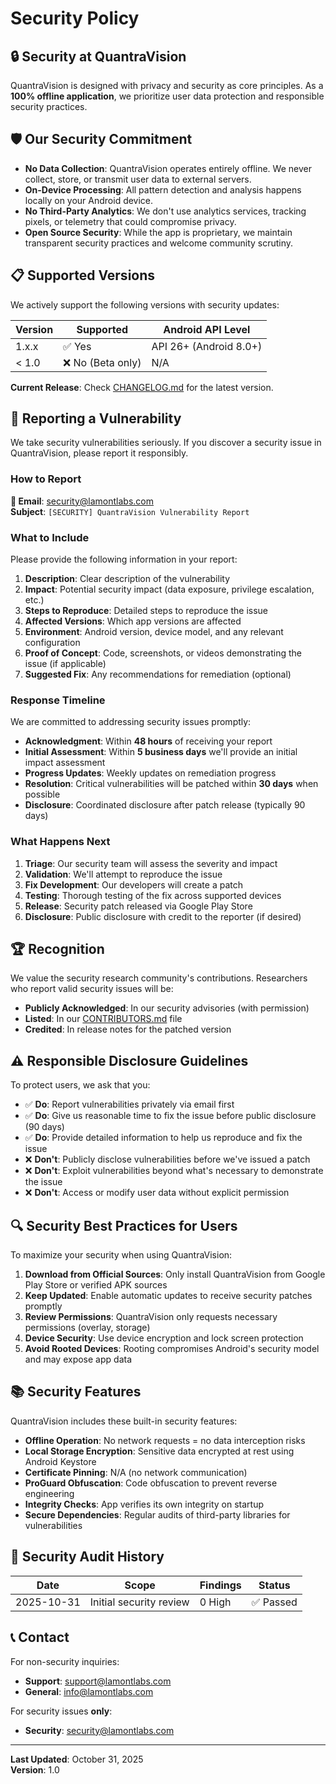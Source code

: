 # Security Policy

## 🔒 Security at QuantraVision

QuantraVision is designed with privacy and security as core principles. As a **100% offline application**, we prioritize user data protection and responsible security practices.

## 🛡️ Our Security Commitment

- **No Data Collection**: QuantraVision operates entirely offline. We never collect, store, or transmit user data to external servers.
- **On-Device Processing**: All pattern detection and analysis happens locally on your Android device.
- **No Third-Party Analytics**: We don't use analytics services, tracking pixels, or telemetry that could compromise privacy.
- **Open Source Security**: While the app is proprietary, we maintain transparent security practices and welcome community scrutiny.

## 📋 Supported Versions

We actively support the following versions with security updates:

| Version | Supported          | Android API Level |
| ------- | ------------------ | ----------------- |
| 1.x.x   | ✅ Yes             | API 26+ (Android 8.0+) |
| < 1.0   | ❌ No (Beta only)  | N/A               |

**Current Release**: Check [CHANGELOG.md](docs/CHANGELOG.md) for the latest version.

## 🚨 Reporting a Vulnerability

We take security vulnerabilities seriously. If you discover a security issue in QuantraVision, please report it responsibly.

### How to Report

**🔐 Email**: security@lamontlabs.com  
**Subject**: `[SECURITY] QuantraVision Vulnerability Report`

### What to Include

Please provide the following information in your report:

1. **Description**: Clear description of the vulnerability
2. **Impact**: Potential security impact (data exposure, privilege escalation, etc.)
3. **Steps to Reproduce**: Detailed steps to reproduce the issue
4. **Affected Versions**: Which app versions are affected
5. **Environment**: Android version, device model, and any relevant configuration
6. **Proof of Concept**: Code, screenshots, or videos demonstrating the issue (if applicable)
7. **Suggested Fix**: Any recommendations for remediation (optional)

### Response Timeline

We are committed to addressing security issues promptly:

- **Acknowledgment**: Within **48 hours** of receiving your report
- **Initial Assessment**: Within **5 business days** we'll provide an initial impact assessment
- **Progress Updates**: Weekly updates on remediation progress
- **Resolution**: Critical vulnerabilities will be patched within **30 days** when possible
- **Disclosure**: Coordinated disclosure after patch release (typically 90 days)

### What Happens Next

1. **Triage**: Our security team will assess the severity and impact
2. **Validation**: We'll attempt to reproduce the issue
3. **Fix Development**: Our developers will create a patch
4. **Testing**: Thorough testing of the fix across supported devices
5. **Release**: Security patch released via Google Play Store
6. **Disclosure**: Public disclosure with credit to the reporter (if desired)

## 🏆 Recognition

We value the security research community's contributions. Researchers who report valid security issues will be:

- **Publicly Acknowledged**: In our security advisories (with permission)
- **Listed**: In our [CONTRIBUTORS.md](docs/CONTRIBUTORS.md) file
- **Credited**: In release notes for the patched version

## ⚠️ Responsible Disclosure Guidelines

To protect users, we ask that you:

- ✅ **Do**: Report vulnerabilities privately via email first
- ✅ **Do**: Give us reasonable time to fix the issue before public disclosure (90 days)
- ✅ **Do**: Provide detailed information to help us reproduce and fix the issue
- ❌ **Don't**: Publicly disclose vulnerabilities before we've issued a patch
- ❌ **Don't**: Exploit vulnerabilities beyond what's necessary to demonstrate the issue
- ❌ **Don't**: Access or modify user data without explicit permission

## 🔍 Security Best Practices for Users

To maximize your security when using QuantraVision:

1. **Download from Official Sources**: Only install QuantraVision from Google Play Store or verified APK sources
2. **Keep Updated**: Enable automatic updates to receive security patches promptly
3. **Review Permissions**: QuantraVision only requests necessary permissions (overlay, storage)
4. **Device Security**: Use device encryption and lock screen protection
5. **Avoid Rooted Devices**: Rooting compromises Android's security model and may expose app data

## 📚 Security Features

QuantraVision includes these built-in security features:

- **Offline Operation**: No network requests = no data interception risks
- **Local Storage Encryption**: Sensitive data encrypted at rest using Android Keystore
- **Certificate Pinning**: N/A (no network communication)
- **ProGuard Obfuscation**: Code obfuscation to prevent reverse engineering
- **Integrity Checks**: App verifies its own integrity on startup
- **Secure Dependencies**: Regular audits of third-party libraries for vulnerabilities

## 🔐 Security Audit History

| Date       | Scope                  | Findings | Status    |
|------------|------------------------|----------|-----------|
| 2025-10-31 | Initial security review| 0 High   | ✅ Passed |

## 📞 Contact

For non-security inquiries:
- **Support**: support@lamontlabs.com
- **General**: info@lamontlabs.com

For security issues **only**:
- **Security**: security@lamontlabs.com

---

**Last Updated**: October 31, 2025  
**Version**: 1.0
